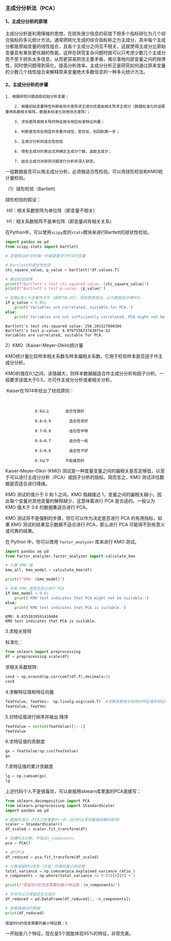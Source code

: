 ### 主成分分析法（PCA）

#### 1、主成分分析的原理

主成分分析是利用降维的思想，在损失很少信息的前提下把多个指标转化为几个综合指标的多元统计方法。通常把转化生成的综合指标称之为主成分，其中每个主成分都是原始变量的线性组合，且各个主成分之间互不相关，这就使得主成分比原始变量具有某些更优越的性能。这样在研究复杂问题时就可以只考虑少数几个主成分而不至于损失太多信息，从而更容易抓住主要矛盾，揭示事物内部变量之间的规律性，同时使问题得到简化，提高分析效率。主成分分析正是研究如何通过原来变量的少数几个线性组合来解释原来变量绝大多数信息的一种多元统计方法。



#### 2、主成分分析的步骤

    1. 根据研究问题选取初始分析变量；

        2. 根据初始变量特性判断由协方差阵求主成分还是由相关阵求主成分（数据标准化的话需要用系数相关矩阵，数据未标准化则用协方差阵）；

        3. 求协差阵或相关阵的特征根与相应标准特征向量；

        4. 判断是否存在明显的多重共线性，若存在，则回到第一步；

        5. 主成分分析的适合性检验

        6. 得到主成分的表达式并确定主成分个数，选取主成分；

        7. 结合主成分对研究问题进行分析并深入研究。



一组数据是否可以用主成分分析，必须做适合性检验。可以用球形检验和KMO统计量检验。

（1）球形检验（Bartlett)

 球形检验的假设：

​            H0：相关系数矩阵为单位阵（即变量不相关）

​            H1：相关系数矩阵不是单位阵（即变量间有相关关系）

在Python中，可以使用`scipy`库的`stats`模块来进行Bartlett的球状性检验。

```python
import pandas as pd
from scipy.stats import bartlett

# 这里假设df中的每一列都是要进行PCA的变量

# Bartlett的球状性检验
chi_square_value, p_value = bartlett(*df.values.T)

# 输出检验结果
print(f"Bartlett's test chi-squared value: {chi_square_value}")
print(f"Bartlett's test p-value: {p_value}")

# 如果p值小于显著性水平（通常为0.05），则拒绝原假设，认为数据适合做PCA
if p_value < 0.05:
    print('Variables are correlated, suitable for PCA.')
else:
    print('Variables are not sufficiently correlated, PCA might not be suitable.')
```

```
Bartlett's test chi-squared value: 258.201527090366
Bartlett's test p-value: 4.970755673743075e-52
Variables are correlated, suitable for PCA.
```

2）KMO（Kaiser-Meyer-Olkin)统计量

​    KMO统计量比较样本相关系数与样本偏相关系数，它用于检验样本是否适于作主成分分析。

​    KMO的值在0,1之间，该值越大，则样本数据越适合作主成分分析和因子分析。一般要求该值大于0.5，方可作主成分分析或者相关分析。

​    Kaiser在1974年给出了经验原则：

​         

```
             0.9以上       适合性很好

             0.8~0.9        适合性良好

             0.7~0.8        适合性中等

             0.6~0.7        适合性一般

             0.5~0.6        适合性不好

             0.5以下       不能接受的        
```

Kaiser-Meyer-Olkin (KMO) 测试是一种度量变量之间的偏相关是否足够低，以至于可以进行主成分分析（PCA）或因子分析的指标。简而言之，KMO 测试评估数据是否适合进行降维。

KMO 测试的值介于 0 和 1 之间。KMO 值越接近 1，变量之间的偏相关越小，因此每个变量对其他变量的解释越少，这意味着进行 PCA 是合适的。一般认为 KMO 值大于 0.6 的数据集适合进行 PCA。

KMO 测试并不是强制的步骤，但它可以作为决定是否进行 PCA 的有用指标。如果 KMO 测试的结果显示数据不适合进行 PCA，那么进行 PCA 可能得不到有意义或可靠的结果。

在 Python 中，你可以使用 `factor_analyzer` 库来进行 KMO 测试。

```python
import pandas as pd
from factor_analyzer.factor_analyzer import calculate_kmo

# 计算 KMO 值
kmo_all, kmo_model = calculate_kmo(df)

print(f"KMO: {kmo_model}")

# 判断 KMO 值是否适合进行 PCA
if kmo_model < 0.6:
    print('KMO test indicates that PCA might not be suitable.')
else:
    print('KMO test indicates that PCA is suitable.')

```

```
KMO: 0.8353019591410404
KMO test indicates that PCA is suitable.
```

3.求相关矩阵

标准化：

```python
from sklearn import preprocessing
df = preprocessing.scale(df)
```

求相关系数矩阵:

```python
covX = np.around(np.corrcoef(df.T),decimals=3)
covX
```

4.求解特征值和特征向量

```python
featValue, featVec=  np.linalg.eig(covX.T)  #求解系数相关矩阵的特征值和特征向量
featValue, featVec
```

5.对特征值进行排序并输出 降序

```python
featValue = sorted(featValue)[::-1]
featValue
```

6.求特征值的贡献度

```python
gx = featValue/np.sum(featValue)
gx
```

7.求特征值的累计贡献度

```python
lg = np.cumsum(gx)
lg
```



上述代码个人不是很喜欢，可以直接用sklearn库里面的PCA直接写：

```python
from sklearn.decomposition import PCA
from sklearn.preprocessing import StandardScaler
import pandas as pd

# 数据标准化（PCA之前重要的一步，因为PCA受到数据规模的影响）
scaler = StandardScaler()
df_scaled = scaler.fit_transform(df)

# 创建PCA对象，不指定n_components
pca = PCA()

# 进行PCA
df_reduced = pca.fit_transform(df_scaled)

# 计算保留95%信息（方差）所需的最小特征数
total_variance = np.cumsum(pca.explained_variance_ratio_)
n_components = np.where(total_variance >= 0.95)[0][0] + 1

print(f"保留95%的信息需要的最小特征数：{n_components}")

# 你也可以只保留这些主成分
df_reduced = pd.DataFrame(df_reduced[:, :n_components])

# 查看降维后的数据
print(df_reduced)

```

```
保留95%的信息需要的最小特征数：5
```

一开始是八个特征，现在是5个就能体现95%的特征，非常完美。